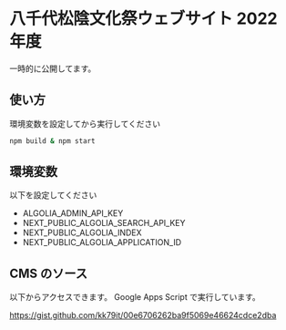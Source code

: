 # 八千代松陰文化祭ウェブサイト 2022 年度

一時的に公開してます。

## 使い方

環境変数を設定してから実行してください

```bash
npm build & npm start
```

## 環境変数

以下を設定してください

- ALGOLIA_ADMIN_API_KEY
- NEXT_PUBLIC_ALGOLIA_SEARCH_API_KEY
- NEXT_PUBLIC_ALGOLIA_INDEX
- NEXT_PUBLIC_ALGOLIA_APPLICATION_ID

## CMS のソース

以下からアクセスできます。
Google Apps Script で実行しています。

https://gist.github.com/kk79it/00e6706262ba9f5069e46624cdce2dba
